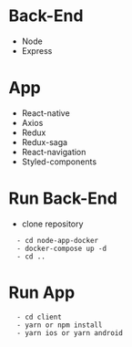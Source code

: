 # Back-End

- Node
- Express

# App

- React-native
- Axios
- Redux
- Redux-saga
- React-navigation
- Styled-components

# Run Back-End

- clone repository

```
  - cd node-app-docker
  - docker-compose up -d
  - cd ..
```

# Run App

```
  - cd client
  - yarn or npm install
  - yarn ios or yarn android
```
